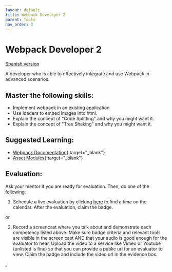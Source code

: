 ```yaml
---
layout: default
title: Webpack Developer 2
parent: Tools
nav_order: 3
---
```

# Webpack Developer 2

[Spanish version](webpack2-es.md)

A developer who is able to effectively integrate and use Webpack in advanced scenarios.

## Master the following skills:

- Implement webpack in an existing application
- Use loaders to embed images into html.
- Explain the concept of "Code Splitting" and why you might want it.
- Explain the concept of "Tree Shaking" and why you might want it.

## Suggested Learning:

- [Webpack Documentation](https://webpack.js.org/){:target="\_blank"}
- [Asset Modules](https://webpack.js.org/guides/asset-modules/){:target="\_blank"}

## Evaluation:

Ask your mentor if you are ready for evaluation. Then, do one of the following:

1. Schedule a live evaluation by clicking [here](https://webdev.codex.academy/mastery-eval-4?badge=xHK3WRWMTXylAWZrB4K88g) to find a time on the calendar. After the evaluation, claim the badge.

or

2. Record a screencast where you talk about and demonstrate each competency listed above. Make sure badge criteria and relevant tools are visible in the screen cast AND that your audio is good enough for the evaluator to hear. Upload the video to a service like Vimeo or Youtube (unlisted is fine) so that you can provide a public url for an evaluator to view. Claim the badge and include the video url in the evidence box.

[.](level-4)
